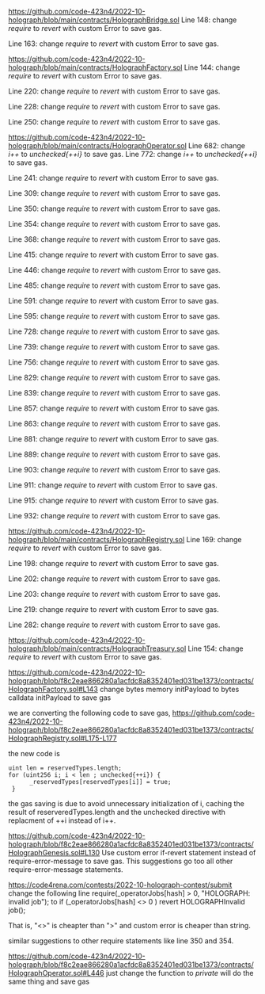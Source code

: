 https://github.com/code-423n4/2022-10-holograph/blob/main/contracts/HolographBridge.sol
Line 148: change *require* to *revert* with custom Error to save gas.

Line 163: change *require* to *revert* with custom Error to save gas.

https://github.com/code-423n4/2022-10-holograph/blob/main/contracts/HolographFactory.sol
Line 144: change *require* to *revert* with custom Error to save gas.

Line 220: change *require* to *revert* with custom Error to save gas.

Line 228: change *require* to *revert* with custom Error to save gas.

Line 250: change *require* to *revert* with custom Error to save gas.

https://github.com/code-423n4/2022-10-holograph/blob/main/contracts/HolographOperator.sol
Line 682: change *i++* to *unchecked{++i}* to save gas.
Line 772: change *i++* to *unchecked{++i}* to save gas.

Line 241: change *require* to *revert* with custom Error to save gas.

Line 309: change *require* to *revert* with custom Error to save gas.

Line 350: change *require* to *revert* with custom Error to save gas.

Line 354: change *require* to *revert* with custom Error to save gas.

Line 368: change *require* to *revert* with custom Error to save gas.

Line 415: change *require* to *revert* with custom Error to save gas.

Line 446: change *require* to *revert* with custom Error to save gas.

Line 485: change *require* to *revert* with custom Error to save gas.

Line 591: change *require* to *revert* with custom Error to save gas.

Line 595: change *require* to *revert* with custom Error to save gas.

Line 728: change *require* to *revert* with custom Error to save gas.

Line 739: change *require* to *revert* with custom Error to save gas.

Line 756: change *require* to *revert* with custom Error to save gas.

Line 829: change *require* to *revert* with custom Error to save gas.

Line 839: change *require* to *revert* with custom Error to save gas.

Line 857: change *require* to *revert* with custom Error to save gas.

Line 863: change *require* to *revert* with custom Error to save gas.

Line 881: change *require* to *revert* with custom Error to save gas.

Line 889: change *require* to *revert* with custom Error to save gas.

Line 903: change *require* to *revert* with custom Error to save gas.

Line 911: change *require* to *revert* with custom Error to save gas.

Line 915: change *require* to *revert* with custom Error to save gas.

Line 932: change *require* to *revert* with custom Error to save gas.

https://github.com/code-423n4/2022-10-holograph/blob/main/contracts/HolographRegistry.sol
Line 169: change *require* to *revert* with custom Error to save gas.

Line 198: change *require* to *revert* with custom Error to save gas.

Line 202: change *require* to *revert* with custom Error to save gas.

Line 203: change *require* to *revert* with custom Error to save gas.

Line 219: change *require* to *revert* with custom Error to save gas.

Line 282: change *require* to *revert* with custom Error to save gas.

https://github.com/code-423n4/2022-10-holograph/blob/main/contracts/HolographTreasury.sol
Line 154: change *require* to *revert* with custom Error to save gas.

https://github.com/code-423n4/2022-10-holograph/blob/f8c2eae866280a1acfdc8a8352401ed031be1373/contracts/HolographFactory.sol#L143
change 
        bytes memory initPayload
to
      bytes calldata initPayload
to save gas

we are converting the following code to save gas, https://github.com/code-423n4/2022-10-holograph/blob/f8c2eae866280a1acfdc8a8352401ed031be1373/contracts/HolographRegistry.sol#L175-L177

the new code is
```
uint len = reservedTypes.length;
for (uint256 i; i < len ; unchecked{++i}) {
      _reservedTypes[reservedTypes[i]] = true;
 }
```
the gas saving is due to avoid unnecessary initialization of i, caching the result of reserveredTypes.length and the unchecked directive with replacment of ++i instead of i++.

https://github.com/code-423n4/2022-10-holograph/blob/f8c2eae866280a1acfdc8a8352401ed031be1373/contracts/HolographGenesis.sol#L130
Use custom error if-revert statement instead of require-error-message to save gas. This suggestions go too all other
require-error-message statements. 


https://code4rena.com/contests/2022-10-holograph-contest/submit
change the following line 
require(_operatorJobs[hash] > 0, "HOLOGRAPH: invalid job");
to
if (_operatorJobs[hash] <> 0 ) revert HOLOGRAPHInvalid job();

That is, "<>" is cheapter than ">" and custom error is cheaper than string. 

similar suggestions to other require statements like line 350 and 354.

https://github.com/code-423n4/2022-10-holograph/blob/f8c2eae866280a1acfdc8a8352401ed031be1373/contracts/HolographOperator.sol#L446
just change the function to *private* will do the same thing and save gas








